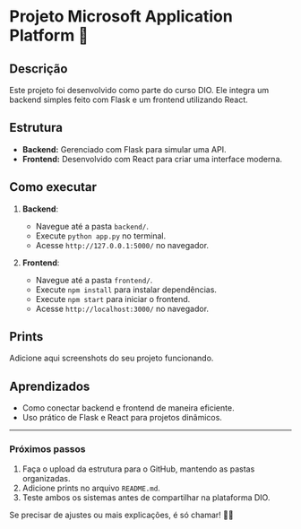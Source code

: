 # Projeto Microsoft Application Platform 🚀

## Descrição
Este projeto foi desenvolvido como parte do curso DIO. Ele integra um backend simples feito com Flask e um frontend utilizando React.

## Estrutura
- **Backend:** Gerenciado com Flask para simular uma API.
- **Frontend:** Desenvolvido com React para criar uma interface moderna.

## Como executar
1. **Backend**:
   - Navegue até a pasta `backend/`.
   - Execute `python app.py` no terminal.
   - Acesse `http://127.0.0.1:5000/` no navegador.

2. **Frontend**:
   - Navegue até a pasta `frontend/`.
   - Execute `npm install` para instalar dependências.
   - Execute `npm start` para iniciar o frontend.
   - Acesse `http://localhost:3000/` no navegador.

## Prints
Adicione aqui screenshots do seu projeto funcionando.

## Aprendizados
- Como conectar backend e frontend de maneira eficiente.
- Uso prático de Flask e React para projetos dinâmicos.

---

### Próximos passos
1. Faça o upload da estrutura para o GitHub, mantendo as pastas organizadas.
2. Adicione prints no arquivo `README.md`.
3. Teste ambos os sistemas antes de compartilhar na plataforma DIO.

Se precisar de ajustes ou mais explicações, é só chamar! 🚀✨
